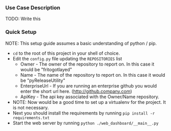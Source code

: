 ### Use Case Description
TODO: Write this

### Quick Setup
NOTE: This setup guide assumes a basic understanding of python / pip.

* `cd` to the root of this project in your shell of choice.
* Edit the `config.py` file updating the `REPOSITORIES` list
    * Owner - The owner of the repository to report on. In this case it would be "fritogotlayed"
    * Name - The name of the repository to report on. In this case it would be "pyReleaseUtility"
    * EnterpriseUrl - If you are running an enterprise github you would enter the short url here. (http://github.company.com)
    * ApiKey - The api key associated with the Owner/Name repository.
* NOTE: Now would be a good time to set up a virtualenv for the project. It is not necessary.
* Next you should install the requirements by running `pip install -r requirements.txt`
* Start the web server by running `python ./web_dashboard/__main__.py`

